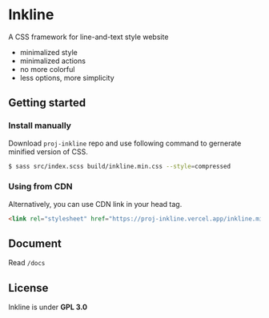 # Inkline

A CSS framework for line-and-text style website

- minimalized style
- minimalized actions
- no more colorful
- less options, more simplicity

## Getting started

### Install manually

Download `proj-inkline` repo and use following command to gernerate minified version of CSS.

```bash
$ sass src/index.scss build/inkline.min.css --style=compressed
```

### Using from CDN

Alternatively, you can use CDN link in your head tag.

```html
<link rel="stylesheet" href="https://proj-inkline.vercel.app/inkline.min.css" />
```

## Document

Read `/docs`

## License

Inkline is under **GPL 3.0**
